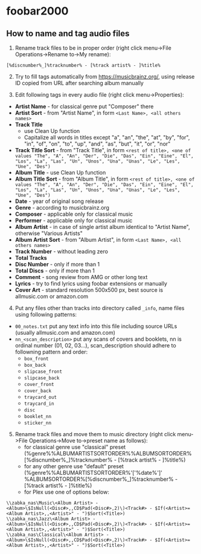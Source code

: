 # foobar2000
## How to name and tag audio files

1. Rename track files to be in proper order (right click menu->File Operations->Rename to->My rename):
```
[%discnumber%_]%tracknumber% - [%track artist% - ]%title%
```

2. Try to fill tags automatically from https://musicbrainz.org/, using release ID copied from URL after searching album manually

3. Edit following tags in every audio file (right click menu->Properties):

* **Artist Name** - for classical genre put "Composer" there
* **Artist Sort** - from "Artist Name", in form `<Last Name>, <all others names>`
* **Track Title**
	* use Clean Up function
	* Capitalize all words in titles except "a", "an", "the", "at", "by", "for", "in", "of", "on", "to", "up", "and", "as", "but", "it", "or", "nor"
* **Track Title Sort** - from "Track Title", in form `<rest of title>, <one of values "The", "A", "An", "Der", "Die", "Das", "Ein", "Eine", "El", "Los", "La", "Las", "Un", "Unos", "Una", "Unas", "Le", "Les", "Une", "Des")`
* **Album Title** - use Clean Up function
* **Album Title Sort** - from "Album Title", in form `<rest of title>, <one of values "The", "A", "An", "Der", "Die", "Das", "Ein", "Eine", "El", "Los", "La", "Las", "Un", "Unos", "Una", "Unas", "Le", "Les", "Une", "Des")`
* **Date** - year of original song release
* **Genre** - according to musicbrainz.org
* **Composer** - applicable only for classical music
* **Performer** - applicable only for classical music
* **Album Artist** - in case of single artist album identical to "Artist Name", otherwise "Various Artists"
* **Album Artist Sort** - from "Album Artist", in form `<Last Name>, <all others names>`
* **Track Number** - without leading zero
* **Total Tracks**
* **Disc Number** - only if more than 1
* **Total Discs** - only if more than 1
* **Comment** - song review from AMG or other long text
* **Lyrics** - try to find lyrics using foobar extensions or manually
* **Cover Art** - standard resolution 500x500 px, best source is allmusic.com or amazon.com
	
4. Put any files other than tracks into directory called `_info`, name files using following patterns:
* `00_notes.txt` put any text info into this file including source URLs (usually allmusic.com and amazon.com)
* `nn_<scan_description>` put any scans of covers and booklets, nn is ordinal number (01, 02, 03...), scan_description should adhere to followning pattern and order:
	* `box_front`
	* `box_back`
	* `slipcase_front`
	* `slipcase_back`
	* `cover_front`
	* `cover_back`
	* `traycard_out`
	* `traycard_in`
	* `disc`
	* `booklet_nn`
	* `sticker_nn`
	
5. Rename track files and move them to music directory (right click menu->File Operations->Move to->preset name as follows):
	- for classical genre use "classical" preset (%genre%\%ALBUMARTISTSORTORDER%\%ALBUMSORTORDER%\[%discnumber%_]%tracknumber% - [%track artist% - ]%title%)
	- for any other genre use "default" preset (%genre%\%ALBUMARTISTSORTORDER%\'['%date%']' %ALBUMSORTORDER%\[%discnumber%_]%tracknumber% - [%track artist% - ]%title%)
	- for Plex use one of options below:

```
\\zabka_nas\Music\<Album Artist> - <Album>\$IsNull(<Disc#>,,CD$Pad(<Disc#>,2)\)<Track#> - $If(<Artist>=<Album Artist>,,<Artist>" - ")$Sort(<Title>)
\\zabka_nas\Jazz\<Album Artist> - <Album>\$IsNull(<Disc#>,,CD$Pad(<Disc#>,2)\)<Track#> - $If(<Artist>=<Album Artist>,,<Artist>" - ")$Sort(<Title>)
\\zabka_nas\Classical\<Album Artist> - <Album>\$IsNull(<Disc#>,,CD$Pad(<Disc#>,2)\)<Track#> - $If(<Artist>=<Album Artist>,,<Artist>" - ")$Sort(<Title>)
```  
